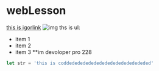 # webLesson
[this is igorlink](https://vseigru.net/)
![img](https://cdn.custom-cursor.com/packs/583/pack544.png)
ths is ul:
* item 1 
* item 2
* item 3
**im devoloper pro 228
```javascript
let str = 'this is coddededededededededededededededed'

```
